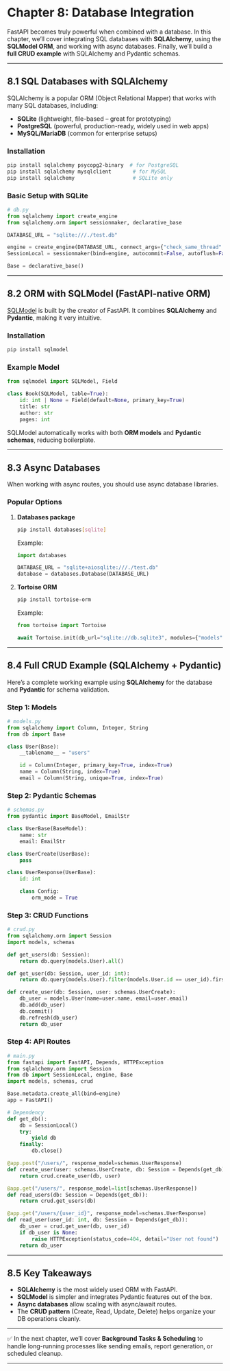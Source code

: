 # Chapter 8: Database Integration

FastAPI becomes truly powerful when combined with a database. In this chapter, we’ll cover integrating SQL databases with **SQLAlchemy**, using the **SQLModel ORM**, and working with async databases. Finally, we’ll build a **full CRUD example** with SQLAlchemy and Pydantic schemas.

---

## 8.1 SQL Databases with SQLAlchemy

SQLAlchemy is a popular ORM (Object Relational Mapper) that works with many SQL databases, including:

* **SQLite** (lightweight, file-based – great for prototyping)
* **PostgreSQL** (powerful, production-ready, widely used in web apps)
* **MySQL/MariaDB** (common for enterprise setups)

### Installation

```bash
pip install sqlalchemy psycopg2-binary  # for PostgreSQL
pip install sqlalchemy mysqlclient       # for MySQL
pip install sqlalchemy                   # SQLite only
```

### Basic Setup with SQLite

```python
# db.py
from sqlalchemy import create_engine
from sqlalchemy.orm import sessionmaker, declarative_base

DATABASE_URL = "sqlite:///./test.db"

engine = create_engine(DATABASE_URL, connect_args={"check_same_thread": False})
SessionLocal = sessionmaker(bind=engine, autocommit=False, autoflush=False)

Base = declarative_base()
```

---

## 8.2 ORM with SQLModel (FastAPI-native ORM)

[SQLModel](https://sqlmodel.tiangolo.com/) is built by the creator of FastAPI. It combines **SQLAlchemy** and **Pydantic**, making it very intuitive.

### Installation

```bash
pip install sqlmodel
```

### Example Model

```python
from sqlmodel import SQLModel, Field

class Book(SQLModel, table=True):
    id: int | None = Field(default=None, primary_key=True)
    title: str
    author: str
    pages: int
```

SQLModel automatically works with both **ORM models** and **Pydantic schemas**, reducing boilerplate.

---

## 8.3 Async Databases

When working with async routes, you should use async database libraries.

### Popular Options

1. **Databases package**

   ```bash
   pip install databases[sqlite]
   ```

   Example:

   ```python
   import databases

   DATABASE_URL = "sqlite+aiosqlite:///./test.db"
   database = databases.Database(DATABASE_URL)
   ```

2. **Tortoise ORM**

   ```bash
   pip install tortoise-orm
   ```

   Example:

   ```python
   from tortoise import Tortoise

   await Tortoise.init(db_url="sqlite://db.sqlite3", modules={"models": ["app.models"]})
   ```

---

## 8.4 Full CRUD Example (SQLAlchemy + Pydantic)

Here’s a complete working example using **SQLAlchemy** for the database and **Pydantic** for schema validation.

### Step 1: Models

```python
# models.py
from sqlalchemy import Column, Integer, String
from db import Base

class User(Base):
    __tablename__ = "users"

    id = Column(Integer, primary_key=True, index=True)
    name = Column(String, index=True)
    email = Column(String, unique=True, index=True)
```

### Step 2: Pydantic Schemas

```python
# schemas.py
from pydantic import BaseModel, EmailStr

class UserBase(BaseModel):
    name: str
    email: EmailStr

class UserCreate(UserBase):
    pass

class UserResponse(UserBase):
    id: int

    class Config:
        orm_mode = True
```

### Step 3: CRUD Functions

```python
# crud.py
from sqlalchemy.orm import Session
import models, schemas

def get_users(db: Session):
    return db.query(models.User).all()

def get_user(db: Session, user_id: int):
    return db.query(models.User).filter(models.User.id == user_id).first()

def create_user(db: Session, user: schemas.UserCreate):
    db_user = models.User(name=user.name, email=user.email)
    db.add(db_user)
    db.commit()
    db.refresh(db_user)
    return db_user
```

### Step 4: API Routes

```python
# main.py
from fastapi import FastAPI, Depends, HTTPException
from sqlalchemy.orm import Session
from db import SessionLocal, engine, Base
import models, schemas, crud

Base.metadata.create_all(bind=engine)
app = FastAPI()

# Dependency
def get_db():
    db = SessionLocal()
    try:
        yield db
    finally:
        db.close()

@app.post("/users/", response_model=schemas.UserResponse)
def create_user(user: schemas.UserCreate, db: Session = Depends(get_db)):
    return crud.create_user(db, user)

@app.get("/users/", response_model=list[schemas.UserResponse])
def read_users(db: Session = Depends(get_db)):
    return crud.get_users(db)

@app.get("/users/{user_id}", response_model=schemas.UserResponse)
def read_user(user_id: int, db: Session = Depends(get_db)):
    db_user = crud.get_user(db, user_id)
    if db_user is None:
        raise HTTPException(status_code=404, detail="User not found")
    return db_user
```

---

## 8.5 Key Takeaways

* **SQLAlchemy** is the most widely used ORM with FastAPI.
* **SQLModel** is simpler and integrates Pydantic features out of the box.
* **Async databases** allow scaling with async/await routes.
* The **CRUD pattern** (Create, Read, Update, Delete) helps organize your DB operations cleanly.

---

✅ In the next chapter, we’ll cover **Background Tasks & Scheduling** to handle long-running processes like sending emails, report generation, or scheduled cleanup.

---

